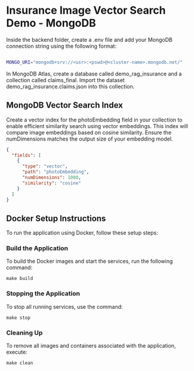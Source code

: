 # Insurance Image Vector Search Demo - MongoDB 

Inside the backend folder, create a .env file and add your MongoDB connection string using the following format:

```bash

MONGO_URI="mongodb+srv://<usr>:<pswd>@<cluster-name>.mongodb.net/"
```

In MongoDB Atlas, create a database called demo_rag_insurance and a collection called claims_final. Import the dataset demo_rag_insurance.claims.json into this collection.

## MongoDB Vector Search Index 

Create a vector index for the photoEmbedding field in your collection to enable efficient similarity search using vector embeddings. This index will compare image embeddings based on cosine similarity. Ensure the numDimensions matches the output size of your embedding model.

```json
{
  "fields": [
    {
      "type": "vector",
      "path": "photoEmbedding",
      "numDimensions": 1000,
      "similarity": "cosine"
    }
  ]
}
```

## Docker Setup Instructions

To run the application using Docker, follow these setup steps:

### Build the Application

To build the Docker images and start the services, run the following command:
```
make build
```

### Stopping the Application

To stop all running services, use the command:
```
make stop
```

### Cleaning Up

To remove all images and containers associated with the application, execute:
```
make clean
```